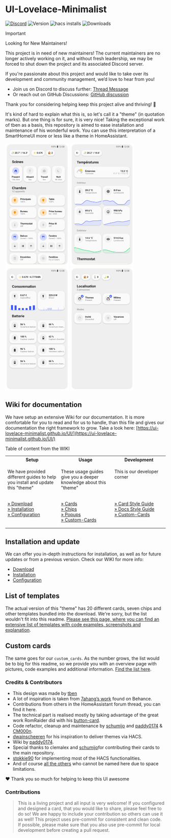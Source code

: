 # UI-Lovelace-Minimalist

[![Discord](https://badgen.net/discord/online-members/TPXg9b7GfR)](https://discord.gg/TPXg9b7GfR)
![Version](https://img.shields.io/github/v/release/UI-Lovelace-Minimalist/UI)
![hacs installs](https://img.shields.io/endpoint.svg?url=https%3A%2F%2Flauwbier.nl%2Fhacs%2Fui_lovelace_minimalist)
![Downloads](https://img.shields.io/github/downloads/UI-Lovelace-Minimalist/UI/total)

> [!IMPORTANT]
> Looking for New Maintainers!
> 
> This project is in need of new maintainers! The current maintainers are no longer actively working on it, and without fresh leadership, we may be forced to shut down the project and its associated Discord server.
> 
> If you're passionate about this project and would like to take over its development and community management, we’d love to hear from you!
> 
> - Join us on Discord to discuss further: [Thread Message](https://discord.com/channels/923363055444832296/928986459975876668/1314292139139534979)
> - Or reach out on GitHub Discussions: [GitHub discussion](https://github.com/UI-Lovelace-Minimalist/UI/discussions/1560)
> 
> Thank you for considering helping keep this project alive and thriving! 🙌

It's kind of hard to explain what this is, so let's call it a "theme" (in quotation marks). But one thing is for sure, it is very nice! Taking the exceptional work of tben as a basis, this repository is aimed to ease installation and maintenance of his wonderful work. You can use this interpretation of a SmartHomeUI more or less like a theme in HomeAssistant.

<img src="https://raw.githubusercontent.com/UI-Lovelace-Minimalist/UI/main/docs/assets/img/example_home.png" width="200"> <img src="https://raw.githubusercontent.com/UI-Lovelace-Minimalist/UI/main/docs/assets/img/example_temperature.png" width="200"> <img src="https://raw.githubusercontent.com/UI-Lovelace-Minimalist/UI/main/docs/assets/img/example_consumption.png" width="200"> <img src="https://raw.githubusercontent.com/UI-Lovelace-Minimalist/UI/main/docs/assets/img/example_localisation.png" width="200">

## Wiki for documentation

We have setup an extensive Wiki for our documentation. It is more comfortable for you to read and for us to handle, than this file and gives our documentation the right framework to grow.
Take a look here: [https://ui-lovelace-minimalist.github.io/UI/](https://ui-lovelace-minimalist.github.io/UI/)

Table of content from the WIKI
<br>
<table>
<tr>
<th style="width: 33%;">Setup</th>
<th style="width: 33%;">Usage</th>
<th style="width: 33%;">Development</th>
</tr>
<tr>
  <td style="vertical-align: top;">
    <p>We have provided different guides to help you install and update this "theme"</p>
  </td>
  <td style="vertical-align: top;">
    <p>These usage guides give you a deeper knowledge about this "theme"</p>
  </td>
  <td style="vertical-align: top;">
    <p>This is our developer corner</p>
  </td>
<tr>
<td style="vertical-align: top;">
  <p>
    <a href="https://ui-lovelace-minimalist.github.io/UI/setup/download/">&raquo;&nbsp;Download</a><br>
    <a href="https://ui-lovelace-minimalist.github.io/UI/setup/installation/">&raquo;&nbsp;Installation</a><br>
    <a href="https://ui-lovelace-minimalist.github.io/UI/setup/configuration/">&raquo;&nbsp;Configuration</a><br>
  </p>
</td>
<td style="vertical-align: top;">
  <p>
    <a href="https://ui-lovelace-minimalist.github.io/UI/usage/cards/card_battery/">&raquo;&nbsp;Cards</a><br>
    <a href="https://ui-lovelace-minimalist.github.io/UI/usage/chips/chip_alarm/">&raquo;&nbsp;Chips</a><br>
    <a href="https//ui-lovelace-minimalist.github.io/UI/usage/popups/popup_light/">&raquo;&nbsp;Popups</a><br>
    <a href="https://ui-lovelace-minimalist.github.io/UI/usage/custom_cards/custom_card_bar_card/">&raquo;&nbsp;Custom-Cards</a><br>
  </p>
</td>
<td style="vertical-align: top;">
  <p>
    <a href="https://ui-lovelace-minimalist.github.io/UI/development/card_style_guide/">&raquo;&nbsp;Card Style Guide</a><br>
    <a href="https://ui-lovelace-minimalist.github.io/UI/development/docs_style_guide/">&raquo;&nbsp;Docs Style Guide</a><br>
    <a href="https://ui-lovelace-minimalist.github.io/UI/development/custom_cards/">&raquo;&nbsp;Custom-Cards</a><br>
  </p>
</td>
</tr>
</table>

## Installation and update

We can offer you in-depth instructions for installation, as well as for future updates or from a previous version. Check our WIKI for more info:

- [Download](https://ui-lovelace-minimalist.github.io/UI/setup/download/)
- [Installation](https://ui-lovelace-minimalist.github.io/UI/setup/installation/)
- [Configuration](https://ui-lovelace-minimalist.github.io/UI/setup/configuration/)

## List of templates

The actual version of this "theme" has 20 different cards, seven chips and other templates bundled into the download. We're sorry, but the list wouldn't fit into this readme. [Please see this page, where you can find an extensive list of templates with code examples, screenshots and explanation](https://ui-lovelace-minimalist.github.io/UI/usage/cards/card_battery/).

## Custom cards

The same goes for our `custom_cards`. As the number grows, the list would be to big for this readme, so we provide you with an overview page with pictures, code examples and additional information. [Find the list here](https://ui-lovelace-minimalist.github.io/UI/usage/custom_cards/custom_card_bar_card/).

### Credits & Contributors

- This design was made by [tben](https://community.home-assistant.io/u/tben/summary)
- A lot of inspiration is taken from [7ahang’s work](https://www.behance.net/gallery/88433905/Redesign-Smart-Home) found on Behance.
- Contributions from others in the HomeAssistant forum thread, you can find it here.
- The technical part is realised mostly by taking advantage of the great work RomRaider did with his [button-card](https://github.com/custom-cards/button-card).
- Code refactor, cleanup and maintenance by [schumijo](https://github.com/schumijo) and [paddy0174](https://github.com/Paddy0174) & [CM000n](https://github.com/CM000n).
- [dwainscheeren](https://github.com/dwainscheeren) for his inspiration to deliver themes via HACS.
- Wiki by [paddy0174](https://github.com/Paddy0174).
- Special thanks to clemalex and [schumijo](https://github.com/schumijo)for contributing their cards to the main repository.
- [stokkie90](https://github.com/stokkie90) for implementing most of the HACS functionalities.
- And of course [all the others](https://github.com/UI-Lovelace-Minimalist/UI/graphs/contributors) who cannot be named here due to space limitations.

❤️ Thank you so much for helping to keep this UI awesome

### Contributions

>This is a living project and all input is very welcome! If you configured and designed  a card, that you would like to share, please feel free to do so! We are happy to include your contribution so others can use it as well!
This project uses pre-commit for consistent and clean code. If possible, please make sure that you also use pre-commit for local development before creating a pull request.

